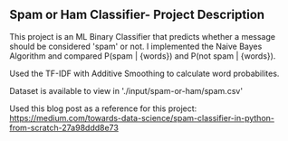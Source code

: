 ## Spam or Ham Classifier- Project Description ##
This project is an ML Binary Classifier that predicts whether a message should be considered 'spam' or not. 
I implemented the Naive Bayes Algorithm and compared P(spam | {words}) and P(not spam | {words}).

Used the TF-IDF with Additive Smoothing to calculate word probabilites.

Dataset is available to view in './input/spam-or-ham/spam.csv'

Used this blog post as a reference for this project:
https://medium.com/towards-data-science/spam-classifier-in-python-from-scratch-27a98ddd8e73

